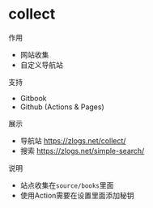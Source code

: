 # collect

作用

+ 网站收集
+ 自定义导航站

支持

+ Gitbook
+ Github (Actions & Pages)

展示

+ 导航站 <https://zlogs.net/collect/>
+ 搜索 <https://zlogs.net/simple-search/>

说明

+ 站点收集在`source/books`里面
+ 使用Action需要在设置里面添加秘钥